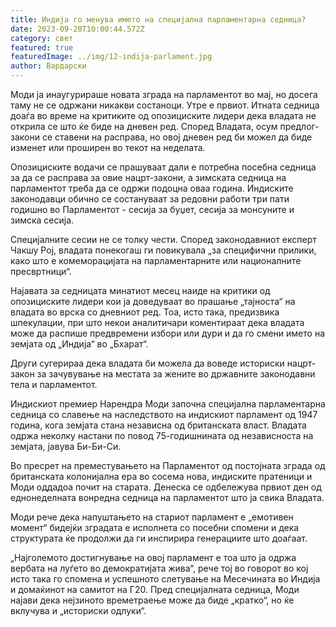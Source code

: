 ```yaml
---
title: Индија го менува името на специјална парламентарна седница?
date: 2023-09-20T10:00:44.572Z
category: свет
featured: true
featuredImage: ../img/12-indija-parlament.jpg
author: Вардарски
---
```

Моди ја инаугурираше новата зграда на парламентот во мај, но досега таму не се одржани никакви состаноци. Утре е првиот. Итната седница доаѓа во време на критиките од опозициските лидери дека владата не открила се што ќе биде на дневен ред. Според Владата, осум предлог-закони се ставени на расправа, но овој дневен ред би можел да биде изменет или проширен во текот на неделата.

Опозициските водачи се прашуваат дали е потребна посебна седница за да се расправа за овие нацрт-закони, а зимската седница на парламентот треба да се одржи подоцна оваа година. Индиските законодавци обично се состануваат за редовни работи три пати годишно во Парламентот - сесија за буџет, сесија за монсуните и зимска сесија.

Специјалните сесии не се толку чести. Според законодавниот експерт Чакшу Рој, владата понекогаш ги повикувала „за специфични прилики, како што е комеморацијата на парламентарните или националните пресвртници“.

Најавата за седницата минатиот месец наиде на критики од опозициските лидери кои ја доведуваат во прашање „тајноста“ на владата во врска со дневниот ред. Тоа, исто така, предизвика шпекулации, при што некои аналитичари коментираат дека владата може да распише предвремени избори или дури и да го смени името на земјата од „Индија“ во „Бхарат“.

Други сугерираа дека владата би можела да воведе историски нацрт-закон за зачувување на местата за жените во државните законодавни тела и парламентот.

Индискиот премиер Нарендра Моди започна специјална парламентарна седница со славење на наследството на индискиот парламент од 1947 година, кога земјата стана независна од британската власт. Владата одржа неколку настани по повод 75-годишнината од независноста на земјата, јавува Би-Би-Си.

Во пресрет на преместувањето на Парламентот од постојната зграда од британската колонијална ера во сосема нова, индиските пратеници и Моди оддадоа почит на старата. Денеска се одбележува првиот ден од еднонеделната вонредна седница на парламентот што ја свика Владата.

Моди рече дека напуштањето на стариот парламент е „емотивен момент“ бидејќи зградата е исполнета со посебни спомени и дека структурата ќе продолжи да ги инспирира генерациите што доаѓаат.

„Најголемото достигнување на овој парламент е тоа што ја одржа вербата на луѓето во демократијата жива“, рече тој во говорот во кој исто така го спомена и успешното слетување на Месечината во Индија и домаќинот на самитот на Г20. Пред специјалната седница, Моди најави дека нејзиното времетраење може да биде „кратко“, но ќе вклучува и „историски одлуки“.